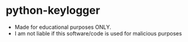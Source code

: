 # python-keylogger

- Made for educational purposes ONLY.
- I am not liable if this software/code is used for malicious purposes
